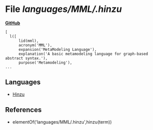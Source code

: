 # File _languages/MML/.hinzu_
**[GitHub](https://github.com/softlang/yas/blob/master/languages/MML/.hinzu)**
```
[
  l([
      lid(mml),
      acronym('MML'),
      expansion('MetaModeling Language'),
      explanation('A basic metamodeling language for graph-based abstract syntax.'),
      purpose('Metamodeling'),
...
```

## Languages
* [Hinzu](../languages/Hinzu.md)

## References
* elementOf('languages/MML/.hinzu',hinzu(term))
